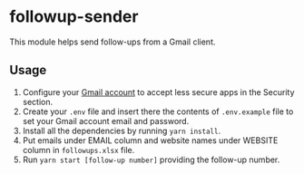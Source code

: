 # followup-sender

This module helps send follow-ups from a Gmail client.

## Usage

1. Configure your [Gmail account](https://myaccount.google.com/) to accept less secure apps in the Security section.
2. Create your `.env` file and insert there the contents of `.env.example` file to set your Gmail account email and password.
3. Install all the dependencies by running `yarn install`.
4. Put emails under EMAIL column and website names under WEBSITE column in `followups.xlsx` file.
5. Run `yarn start [follow-up number]` providing the follow-up number.
